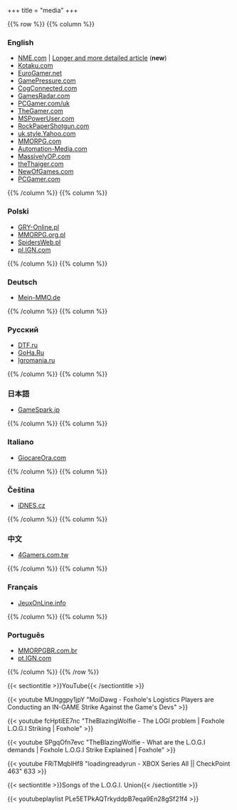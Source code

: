 +++
title = "media"
+++

{{% row %}}
{{% column %}}

### English

* [NME.com](https://www.nme.com/news/gaming-news/foxhole-players-launch-organised-in-game-strike-to-demand-change-3138320) | [Longer and more detailed article](https://www.nme.com/features/gaming-features/how-a-logistics-strike-in-foxhole-created-a-war-like-no-other-3163884) (**new**)
* [Kotaku.com](https://kotaku.com/foxhole-players-are-striking-over-increased-stress-and-1848370043)
* [EuroGamer.net](https://www.eurogamer.net/articles/2022-01-17-1800-players-refuse-to-restock-frontline-of-wartime-mmo-foxhole-in-protest-over-state-of-game)
* [GamePressure.com](https://www.gamepressure.com/newsroom/foxhole-players-staged-strike/zb3f0b)
* [CogConnected.com](https://cogconnected.com/2022/01/foxhole-players-use-in-game-systems-to-unionize-against-developers/)
* [GamesRadar.com](https://www.gamesradar.com/amp/a-group-of-mmo-players-are-threatening-an-in-game-strike-to-fix-issues-with-their-role/)
* [PCGamer.com/uk](https://www.pcgamer.com/uk/logistics-players-in-mmo-wargame-foxhole-go-on-strike/)
* [TheGamer.com](https://www.thegamer.com/foxhole-logistics-players-strike/)
* [MSPowerUser.com](https://mspoweruser.com/foxhole-players-are-going-on-an-in-game-strike/)
* [RockPaperShotgun.com](https://www.rockpapershotgun.com/foxhole-logistics-players-going-on-strike-demanding-improvements)
* [uk.style.Yahoo.com](https://uk.style.yahoo.com/mmo-foxhole-players-strike-protest-133000990.html?)
* [MMORPG.com](https://www.mmorpg.com/news/massively-multiplayer-war-sandbox-foxhole-players-are-striking-for-better-logistics-from-developer-siege-camp-2000124118?utm_content=buffer37793&utm_medium=social&utm_source=twitter&utm_campaign=buffer)
* [Automation-Media.com](https://automaton-media.com/articles/newsjp/20220117-188877/)
* [MassivelyOP.com](https://massivelyop.com/2022/01/18/wwii-mmo-players-foxhole-stage-in-game-labor-strike-over-virtual-manufacturing-issues/)
* [theThaiger.com](https://thethaiger.com/th/news/517986/)
* [NewOfGames.com](https://newofgames.com/gamers-refuse-to-restock-frontline-of-wartime-mmo-foxhole-in-protest-over-state-of-recreation-eurogamer-web/)
* [PCGamer.com](https://www.pcgamer.com/logistics-players-in-mmo-wargame-foxhole-go-on-strike/)

{{% /column %}}
{{% column %}}

### Polski

* [GRY-Online.pl](https://www.gry-online.pl/newsroom/gracze-urzadzili-strajk-w-grze-wojennej-foxhole/z2211f8)
* [MMORPG.org.pl](https://mmorpg.org.pl/news/zobacz/w-foxhole-gracze-zajmujacy-sie-logistyka-na-polu-bitwy-strajkuja)
* [SpidersWeb.pl](https://spidersweb.pl/2022/01/foxhole-strajk-graczy.html)
* [pl.IGN.com](https://pl.ign.com/foxhole/46342/news/strajk-graczy-w-grze-wojennej-foxhole-dostawcy-zaopatrzenia-wysuneli-swoje-postulaty)

{{% /column %}}
{{% column %}}

### Deutsch

* [Mein-MMO.de](https://mein-mmo.de/foxhole-spieler-gewerkschaft/)

{{% /column %}}
{{% column %}}

### Русский

* [DTF.ru](https://dtf.ru/games/1038473-logisty-iz-mmo-o-nepreryvnoy-voyne-foxhole-ustroili-bunt-protiv-avtorov-igry-oni-perestali-snabzhat-front-pripasami?comments)
* [GoHa.Ru](https://www.goha.ru/gruppa-igrokov-v-znak-protesta-protiv-sostoyaniya-logistiki-v-voennoj-mmo-foxhole-perestala-vypolnyat-svoi-roli-degRaj)
* [Igromania.ru](https://www.igromania.ru/news/112686/Igroki-logisty_v_MMO_Foxhole_ustroili_zabastovku_iz-za_slozhnoy_raboty.html?utm_source=dlvr.it&utm_medium=twitter)

{{% /column %}}
{{% column %}}

### 日本語
* [GameSpark.jp](https://www.gamespark.jp/article/2022/01/17/115110.html?utm_source=dlvr.it&utm_medium=twitter)

{{% /column %}}
{{% column %}}

### Italiano
* [GiocareOra.com](http://giocareora.com/i-giocatori-di-foxhole-utilizzano-i-sistemi-di-gioco-per-unirsi-contro-gli-sviluppatori/)

{{% /column %}}
{{% column %}}

### Čeština
* [iDNES.cz](https://www.idnes.cz/hry/novinky/foxhole-protest-valecna-rha-zasobovani-hry.A220118_094716_bw-novinky_srp)

{{% /column %}}
{{% column %}}

### 中文
* [4Gamers.com.tw](https://www.4gamers.com.tw/news/detail/51686/foxhole-players-launch-organised-in-game-strike-to-demand-change)

{{% /column %}}
{{% column %}}

### Français
* [JeuxOnLine.info](https://www.jeuxonline.info/actualite/60730/joueurs-logistiques-foxhole-mettent-greve)

{{% /column %}}
{{% column %}}

### Português
* [MMORPGBR.com.br](http://mmorpgbr.com.br/grupo-de-players-inicia-uma-greve-no-mmo-foxhole-congelando-diversas-atividades-e-mandando-um-belo-recado-para-os-devs/)
* [pt.IGN.com](https://pt.ign.com/foxhole/107967/news/jogadores-do-mmo-foxhole-organizaram-greve-no-jogo)

{{% /column %}}
{{% /row %}}

{{< sectiontitle >}}YouTube{{< /sectiontitle >}}

{{< youtube MUnggpy1jpY "MoiDawg - Foxhole's Logistics Players are Conducting an IN-GAME Strike Against the Game's Devs" >}}
<br/>

{{< youtube fcHptiEE7nc "TheBlazingWolfie - The LOGI problem | Foxhole L.O.G.I Striking | Foxhole" >}}
<br/>

{{< youtube SPgqOfn7evc "TheBlazingWolfie - What are the L.O.G.I demands | Foxhole L.O.G.I Strike Explained | Foxhole" >}}
<br/>

{{< youtube FRiTMqblHf8 "loadingreadyrun - XBOX Series All || CheckPoint 463" 633 >}}
<br/>

{{< sectiontitle >}}Songs of the L.O.G.I. Union{{< /sectiontitle >}}

{{< youtubeplaylist PLe5ETPkAQTrkyddpB7eqa9En28gSf21f4 >}}
<br/>